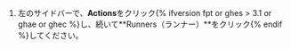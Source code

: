 1. 左のサイドバーで、**Actions**をクリック{% ifversion fpt or ghes > 3.1 or ghae or ghec %}し、続いて**Runners（ランナー）**をクリック{% endif %}してください。
